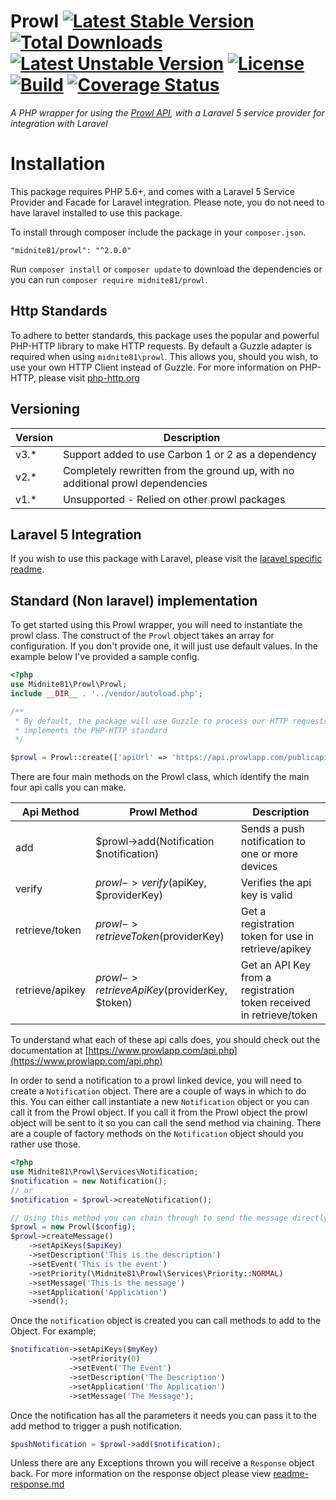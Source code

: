 # Prowl [![Latest Stable Version](https://poser.pugx.org/midnite81/prowl/version)](https://packagist.org/packages/midnite81/prowl) [![Total Downloads](https://poser.pugx.org/midnite81/prowl/downloads)](https://packagist.org/packages/midnite81/prowl) [![Latest Unstable Version](https://poser.pugx.org/midnite81/prowl/v/unstable)](https://packagist.org/packages/midnite81/prowl) [![License](https://poser.pugx.org/midnite81/prowl/license.svg)](https://packagist.org/packages/midnite81/prowl) [![Build](https://travis-ci.org/midnite81/prowl.svg?branch=master)](https://travis-ci.org/midnite81/prowl) [![Coverage Status](https://coveralls.io/repos/github/midnite81/prowl/badge.svg?branch=master)](https://coveralls.io/github/midnite81/prowl?branch=master)
_A PHP wrapper for using the [Prowl API](https://www.prowlapp.com), with a Laravel 5 service provider for integration with Laravel_

# Installation

This package requires PHP 5.6+, and comes with a Laravel 5 Service Provider and Facade for Laravel integration. 
Please note, you do not need to have laravel installed to use this package. 

To install through composer include the package in your `composer.json`.

    "midnite81/prowl": "^2.0.0"

Run `composer install` or `composer update` to download the dependencies or you can 
run `composer require midnite81/prowl`.

## Http Standards

To adhere to better standards, this package uses the popular and powerful PHP-HTTP library 
to make HTTP requests. By default a Guzzle adapter is required when using `midnite81\prowl`.
This allows you, should you wish, to use your own HTTP Client instead of Guzzle. For more 
information on PHP-HTTP, please visit [php-http.org](http://docs.php-http.org/)

## Versioning
|Version|Description|
|---|---|
|v3.*|Support added to use Carbon 1 or 2 as a dependency|
|v2.*|Completely rewritten from the ground up, with no additional prowl dependencies|
|v1.*|Unsupported - Relied on other prowl packages|

## Laravel 5 Integration

If you wish to use this package with Laravel, please visit the [laravel specific readme](readme-laravel.md). 

## Standard (Non laravel) implementation

To get started using this Prowl wrapper, you will need to instantiate the prowl class. The construct of the `Prowl` 
object takes an array for configuration. If you don't provide one, it will just use default values. In the example 
below I've provided a sample config. 

```php
<?php
use Midnite81\Prowl\Prowl;
include __DIR__ . '../vendor/autoload.php';

/**
 * By default, the package will use Guzzle to process our HTTP requests, but you can use anything that
 * implements the PHP-HTTP standard
 */

$prowl = Prowl::create(['apiUrl' => 'https://api.prowlapp.com/publicapi']); 

```

There are four main methods on the Prowl class, which identify the main four api calls you can make. 

|Api Method      |Prowl Method                                  |Description                                                          |
|----------------|----------------------------------------------|---------------------------------------------------------------------|
|add             | $prowl->add(Notification $notification)      | Sends a push notification to one or more devices                    |
|verify          | $prowl->verify($apiKey, $providerKey)        | Verifies the api key is valid                                       |
|retrieve/token  | $prowl->retrieveToken($providerKey)          | Get a registration token for use in retrieve/apikey                 |
|retrieve/apikey | $prowl->retrieveApiKey($providerKey, $token) | Get an API Key from a registration token received in retrieve/token |

 To understand what each of these api calls does, you should check out the documentation at 
 [https://www.prowlapp.com/api.php](https://www.prowlapp.com/api.php)
 
 In order to send a notification to a prowl linked device, you will need to create a `Notification` object. There are a 
 couple of ways in which to do this. You can either call instantiate a new `Notification` object or you can call it 
 from the Prowl object. If you call it from the Prowl object the prowl object will be sent to it so you can call the 
 send method via chaining. There are a couple of factory methods on the `Notification` object should you rather use those.
 
 ```php 
 <?php
 use Midnite81\Prowl\Services\Notification;
 $notification = new Notification(); 
 // or 
 $notification = $prowl->createNotification(); 
 
 // Using this method you can chain through to send the message directly.
 $prowl = new Prowl($config); 
 $prowl->createMessage()
     ->setApiKeys($apiKey)
     ->setDescription('This is the description')
     ->setEvent('This is the event')
     ->setPriority(\Midnite81\Prowl\Services\Priority::NORMAL)
     ->setMessage('This is the message')
     ->setApplication('Application')
     ->send();
 ```
 
Once the `notification` object is created you can call methods to add to the Object. For example; 

```php 
$notification->setApiKeys($myKey)
             ->setPriority(0)
             ->setEvent('The Event')
             ->setDescription('The Description')
             ->setApplication('The Application')
             ->setMessage('The Message');
```

Once the notification has all the parameters it needs you can pass it to the add method to trigger a push notification.

```php 
$pushNotification = $prowl->add($notification);
```

Unless there are any Exceptions thrown you will receive a `Response` object back. For more information on the response
object please view [readme-response.md](readme-response.md) 